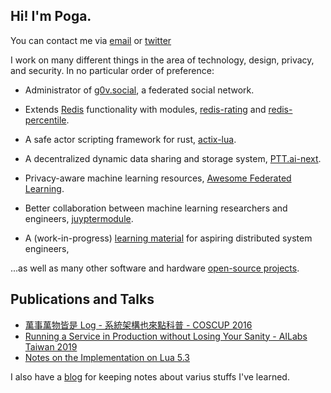 ## Hi! I'm Poga.

You can contact me via [email](mailto://poga.po@gmail.com) or [twitter](https://twitter.com/devpoga)

I work on many different things in the area of technology, design, privacy, and security. In no particular order of preference:

* Administrator of [g0v.social](https://g0v.social), a federated social network.

* Extends [Redis](https://redis.io/) functionality with modules, [redis-rating](https://github.com/poga/redis-rating) and [redis-percentile](https://github.com/poga/redis-percentile).

* A safe actor scripting framework for rust, [actix-lua](https://github.com/poga/actix-lua).

* A decentralized dynamic data sharing and storage system, [PTT.ai-next](https://github.com/ailabstw/pttai-next).

* Privacy-aware machine learning resources, [Awesome Federated Learning](https://github.com/poga/awesome-federated-learning).

* Better collaboration between machine learning researchers and engineers, [juyptermodule](https://github.com/poga/jupytermodule).

* A (work-in-progress) [learning material](/distributed_system/) for aspiring distributed system engineers,

...as well as many other software and hardware [open-source projects](https://github.com/poga).


## Publications and Talks

* [萬事萬物皆是 Log - 系統架構也來點科普 - COSCUP 2016](https://devpoga.org/post/2016-08-20_%E8%90%AC%E4%BA%8B%E8%90%AC%E7%89%A9%E7%9A%86%E6%98%AF-log-%E7%B3%BB%E7%B5%B1%E6%9E%B6%E6%A7%8B%E4%B9%9F%E4%BE%86%E9%BB%9E%E7%A7%91%E6%99%AE/)
* [Running a Service in Production without Losing Your Sanity - AILabs Taiwan 2019](https://www.slideshare.net/slideshow/embed_code/key/weOsOfldcNyPbB)
* [Notes on the Implementation on Lua 5.3](https://poga.github.io/lua53-notes/)

I also have a [blog](/post/) for keeping notes about varius stuffs I've learned.
